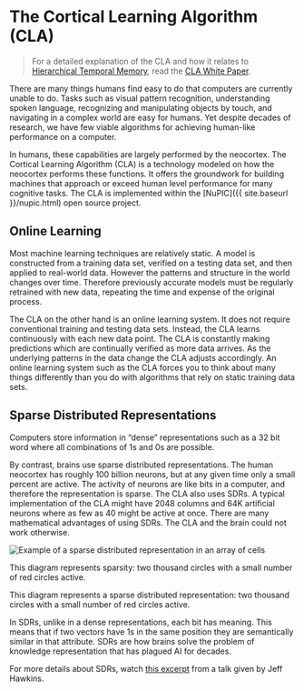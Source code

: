 
# The Cortical Learning Algorithm (CLA)

> For a detailed explanation of the CLA and how it relates to [Hierarchical Temporal Memory](http://en.wikipedia.org/wiki/Hierarchical_temporal_memory), read the [CLA White Paper](cla-white-paper.html).

There are many things humans find easy to do that computers are currently unable to do. Tasks such as visual pattern recognition, understanding spoken language, recognizing and manipulating objects by touch, and navigating in a complex world are easy for humans. Yet despite decades of research, we have few viable algorithms for achieving human-like performance on a computer.

In humans, these capabilities are largely performed by the neocortex. The Cortical Learning Algorithm (CLA) is a technology modeled on how the neocortex performs these functions. It offers the groundwork for building machines that approach or exceed human level performance for many cognitive tasks. The CLA is implemented within the [NuPIC]({{ site.baseurl }}/nupic.html) open source project.

## Online Learning

Most machine learning techniques are relatively static.  A model is constructed from a training data set, verified on a testing data set, and then applied to real-world data. However the patterns and structure in the world changes over time. Therefore previously accurate models must be regularly retrained with new data, repeating the time and expense of the original process.

The CLA on the other hand is an online learning system.  It does not require conventional training and testing data sets. Instead, the CLA learns continuously with each new data point.  The CLA is constantly making predictions which are continually verified as more data arrives.  As the underlying patterns in the data change the CLA adjusts accordingly.  An online learning system such as the CLA forces you to think about many things differently than you do with algorithms that rely on static training data sets.

## Sparse Distributed Representations

Computers store information in “dense” representations such as a 32 bit word where all combinations of 1s and 0s are possible.

By contrast, brains use sparse distributed representations. The human neocortex has roughly 100 billion neurons, but at any given time only a small percent are active. The activity of neurons are like bits in a computer, and therefore the representation is sparse.  The CLA also uses SDRs.  A typical implementation of the CLA might have 2048 columns and 64K artificial neurons where as few as 40 might be active at once.  There are many mathematical advantages of using SDRs.  The CLA and the brain could not work otherwise.

<div class="image-wrapper">
  <img alt="Example of a sparse distributed representation in an array of cells" src="{{ site.baseurl }}/images/sdr.png" />
  <p>This diagram represents sparsity: two thousand circles with a small number of red circles active.</p>
</div>

This diagram represents a sparse distributed representation: two thousand circles with a small number of red circles active.

In SDRs, unlike in a dense representations, each bit has meaning. This means that if two vectors have 1s in the same position they are semantically similar in that attribute. SDRs are how brains solve the problem of knowledge representation that has plagued AI for decades.

For more details about SDRs, watch <a href="http://www.youtube.com/watch?v=t6NcTdXxVeo" rel="prettyPhoto" title="">this excerpt</a> from a talk given by Jeff Hawkins.
